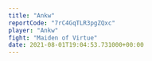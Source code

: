 ```yaml
---
title: "Ankw"
reportCode: "7rC4GqTLR3pgZQxc"
player: "Ankw"
fight: "Maiden of Virtue"
date: 2021-08-01T19:04:53.731000+00:00
---
```

